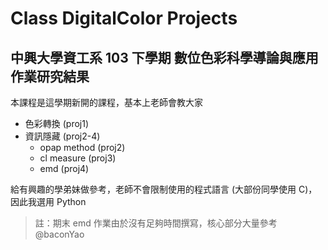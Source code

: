 # Class DigitalColor Projects

## 中興大學資工系 103 下學期 數位色彩科學導論與應用 作業研究結果

本課程是這學期新開的課程，基本上老師會教大家  

 * 色彩轉換 (proj1)
 * 資訊隱藏 (proj2-4)
    * opap method (proj2)
    * cl measure (proj3)
    * emd (proj4)

給有興趣的學弟妹做參考，老師不會限制使用的程式語言 (大部份同學使用 C)，因此我選用 Python  

> 註：期末 emd 作業由於沒有足夠時間撰寫，核心部分大量參考 @baconYao  
